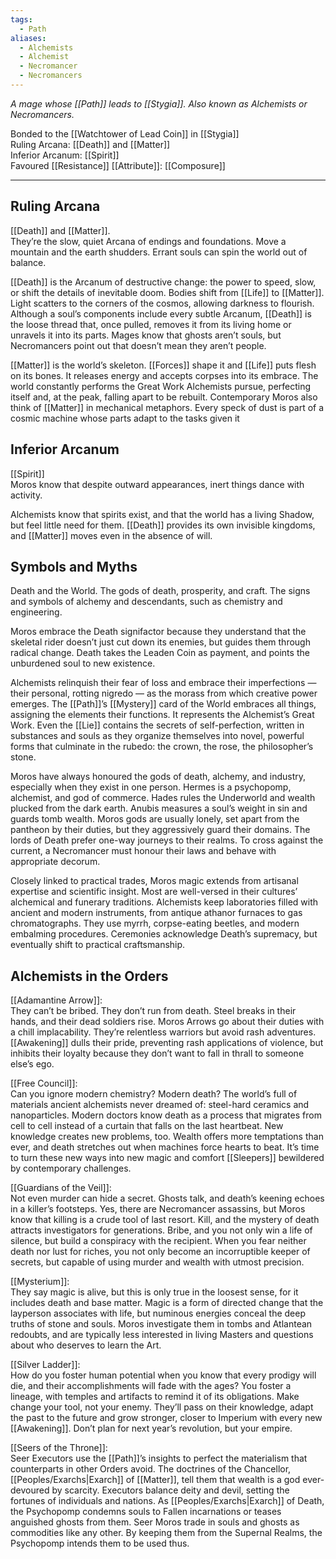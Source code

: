 ```yaml
---
tags:
  - Path
aliases:
  - Alchemists
  - Alchemist
  - Necromancer
  - Necromancers
---
```

_A mage whose [[Path]] leads to [[Stygia]]. Also known as Alchemists or Necromancers._

Bonded to the [[Watchtower of Lead Coin]] in [[Stygia]]\
Ruling Arcana: [[Death]] and [[Matter]]\
Inferior Arcanum: [[Spirit]]\
Favoured [[Resistance]] [[Attribute]]: [[Composure]]  

---

## Ruling Arcana

[[Death]] and [[Matter]].\
They’re the slow, quiet Arcana of endings and foundations. Move a mountain and the earth shudders. Errant souls can spin the world out of balance. 

[[Death]] is the Arcanum of destructive change: the power to speed, slow, or shift the details of inevitable doom. Bodies shift from [[Life]] to [[Matter]]. Light scatters to the corners of the cosmos, allowing darkness to flourish. Although a soul’s components include every subtle Arcanum, [[Death]] is the loose thread that, once pulled, removes it from its living home or unravels it into its parts. Mages know that ghosts aren’t souls, but Necromancers point out that doesn’t mean they aren’t people. 

[[Matter]] is the world’s skeleton. [[Forces]] shape it and [[Life]] puts flesh on its bones. It releases energy and accepts corpses into its embrace. The world constantly performs the Great Work Alchemists pursue, perfecting itself and, at the peak, falling apart to be rebuilt. Contemporary Moros also think of [[Matter]] in mechanical metaphors. Every speck of dust is part of a cosmic machine whose parts adapt to the tasks given it

## Inferior Arcanum

[[Spirit]]\
Moros know that despite outward appearances, inert things dance with activity. 

Alchemists know that spirits exist, and that the world has a living Shadow, but feel little need for them. [[Death]] provides its own invisible kingdoms, and [[Matter]] moves even in the absence of will.

## Symbols and Myths

Death and the World. The gods of death, prosperity, and craft. The signs and symbols of alchemy and descendants, such as chemistry and engineering.

Moros embrace the Death signifactor because they understand that the skeletal rider doesn’t just cut down its enemies, but guides them through radical change. Death takes the Leaden Coin as payment, and points the unburdened soul to new existence.

Alchemists relinquish their fear of loss and embrace their imperfections — their personal, rotting nigredo — as the morass from which creative power emerges. The [[Path]]’s [[Mystery]] card of the World embraces all things, assigning the elements their functions. It represents the Alchemist’s Great Work. Even the [[Lie]] contains the secrets of self-perfection, written in substances and souls as they organize themselves into novel, powerful forms that culminate in the rubedo: the crown, the rose, the philosopher’s stone. 

Moros have always honoured the gods of death, alchemy, and industry, especially when they exist in one person. Hermes is a psychopomp, alchemist, and god of commerce. Hades rules the Underworld and wealth plucked from the dark earth. Anubis measures a soul’s weight in sin and guards tomb wealth. Moros gods are usually lonely, set apart from the pantheon by their duties, but they aggressively guard their domains. The lords of Death prefer one-way journeys to their realms. To cross against the current, a Necromancer must honour their laws and behave with appropriate decorum.

Closely linked to practical trades, Moros magic extends from artisanal expertise and scientific insight. Most are well-versed in their cultures’ alchemical and funerary traditions. Alchemists keep laboratories filled with ancient and modern instruments, from antique athanor furnaces to gas chromatographs. They use myrrh, corpse-eating beetles, and modern embalming procedures. Ceremonies acknowledge Death’s supremacy, but eventually shift to practical craftsmanship.

## Alchemists in the Orders

[[Adamantine Arrow]]:\
They can’t be bribed. They don’t run from death. Steel breaks in their hands, and their dead soldiers rise. Moros Arrows go about their duties with a chill implacability. They’re relentless warriors but avoid rash adventures. [[Awakening]] dulls their pride, preventing rash applications of violence, but inhibits their loyalty because they don’t want to fall in thrall to someone else’s ego.

[[Free Council]]:\
Can you ignore modern chemistry? Modern death? The world’s full of materials ancient alchemists never dreamed of: steel-hard ceramics and nanoparticles. Modern doctors know death as a process that migrates from cell to cell instead of a curtain that falls on the last heartbeat. New knowledge creates new problems, too. Wealth offers more temptations than ever, and death stretches out when machines force hearts to beat. It’s time to turn these new ways into new magic and comfort [[Sleepers]] bewildered by contemporary challenges.

[[Guardians of the Veil]]:\
Not even murder can hide a secret. Ghosts talk, and death’s keening echoes in a killer’s footsteps. Yes, there are Necromancer assassins, but Moros know that killing is a crude tool of last resort. Kill, and the mystery of death attracts investigators for generations. Bribe, and you not only win a life of silence, but build a conspiracy with the recipient. When you fear neither death nor lust for riches, you not only become an incorruptible keeper of secrets, but capable of using murder and wealth with utmost precision.

[[Mysterium]]:\
They say magic is alive, but this is only true in the loosest sense, for it includes death and base matter. Magic is a form of directed change that the layperson associates with life, but numinous energies conceal the deep truths of stone and souls. Moros investigate them in tombs and Atlantean redoubts, and are typically less interested in living Masters and questions about who deserves to learn the Art.

[[Silver Ladder]]:\
How do you foster human potential when you know that every prodigy will die, and their accomplishments will fade with the ages? You foster a lineage, with temples and artifacts to remind it of its obligations. Make change your tool, not your enemy. They’ll pass on their knowledge, adapt the past to the future and grow stronger, closer to Imperium with every new [[Awakening]]. Don’t plan for next year’s revolution, but your empire.

[[Seers of the Throne]]:\
Seer Executors use the [[Path]]’s insights to perfect the materialism that counterparts in other Orders avoid. The doctrines of the Chancellor, [[Peoples/Exarchs|Exarch]] of [[Matter]], tell them that wealth is a god ever-devoured by scarcity. Executors balance deity and devil, setting the fortunes of individuals and nations. As [[Peoples/Exarchs|Exarch]] of Death, the Psychopomp condemns souls to Fallen incarnations or teases anguished ghosts from them. Seer Moros trade in souls and ghosts as commodities like any other. By keeping them from the Supernal Realms, the Psychopomp intends them to be used thus.